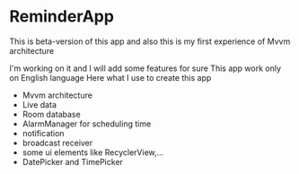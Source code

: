 # ReminderApp
 This is beta-version of this app and also this is my first experience of Mvvm architecture 

 I'm working on it and I will add some features for sure
 This app work only on English language
 Here what I use to create this app

 - Mvvm architecture 
 - Live data
 - Room database
 - AlarmManager for scheduling time
 - notification
 - broadcast receiver
 - some ui elements like RecyclerView,... 
 - DatePicker and TimePicker
 
